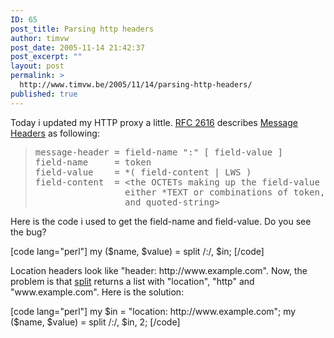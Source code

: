 ```yaml
---
ID: 65
post_title: Parsing http headers
author: timvw
post_date: 2005-11-14 21:42:37
post_excerpt: ""
layout: post
permalink: >
  http://www.timvw.be/2005/11/14/parsing-http-headers/
published: true
---
```

<p>Today i updated my HTTP proxy a little. <a href="http://www.w3.org/Protocols/rfc2616/rfc2616.html">RFC 2616</a> describes <a href="http://www.w3.org/Protocols/rfc2616/rfc2616-sec4.html#sec4.2">Message Headers</a> as following:</p>

<blockquote>
<div>
<pre>
message-header = field-name ":" [ field-value ]
field-name     = token
field-value    = *( field-content | LWS )
field-content  = &lt;the OCTETs making up the field-value and consisting of
                 either *TEXT or combinations of token, separators,
                 and quoted-string&gt;
</pre>
</div>
</blockquote>

<p>Here is the code i used to get the field-name and field-value. Do you see the bug?</p>
[code lang="perl"]
my ($name, $value) = split /:/, $in;
[/code]

<p>Location headers look like "header: http://www.example.com". Now, the problem is that <a href="http://perldoc.perl.org/functions/split.html">split</a> returns a list with "location", "http" and "www.example.com". Here is the solution:</p>

[code lang="perl"]
my $in = "location: http://www.example.com";
my ($name, $value) = split /:/, $in, 2;
[/code]